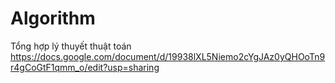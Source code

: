 # Algorithm
Tổng hợp lý thuyết thuật toán
https://docs.google.com/document/d/19938lXL5Niemo2cYgJAz0yQHOoTn9r4gCoGtF1qmm_o/edit?usp=sharing
